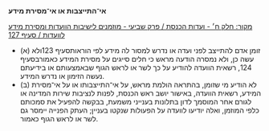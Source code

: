 **אי־התייצבות או אי־מסירת מידע**

[מקור: חלק ח׳ - ועדות הכנסת / פרק שביעי - מוזמנים לישיבות הוועדות ומסירת מידע לוועדות / סעיף 127](https://he.wikisource.org/wiki/תקנון_הכנסת#סעיף_127)

 * (א) זומן אדם להתייצב לפני ועדה או נדרש למסור לה מידע לפי הוראותסעיף 123ולא עשה כן, ולא נמסרה הודעה מראש כי חלים סייגים על מסירת המידע כאמורבסעיף 124, רשאית הוועדה להודיע על כך לשר או לראש הגוף שבאמצעותם או בידיעתם נעשה הזימון או נדרש המידע.
 * (ב) לא הודיע מי שזומן, בהתראה הולמת מראש, על אי־התייצבותו או על אי־מסירת המידע, רשאית הוועדה, באישור יושב ראש הכנסת, לפנות לנציבות שירות המדינה או לגורם אחר המוסמך לדון בתלונות בענייני משמעת, בבקשה להפעיל את סמכותם כלפי המוזמן, ואלה יודיעו לוועדה על הפעולות שנקטו בעניין; העתק הפנייה יימסר גם לשר או לראש הגוף כאמור.